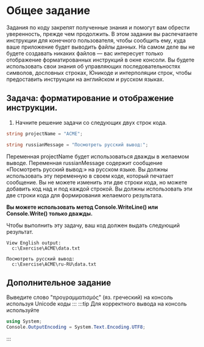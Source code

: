 # Общее задание
Задания по коду закрепят полученные знания и помогут вам обрести уверенность, прежде чем продолжить. В этом задании вы распечатаете инструкции для конечного пользователя, чтобы сообщить ему, куда ваше приложение будет выводить файлы данных. На самом деле вы не будете создавать никаких файлов — вас интересует только отображение форматированных инструкций в окне консоли. Вы будете использовать свои знания об управляющих последовательностях символов, дословных строках, Юникоде и интерполяции строк, чтобы предоставить инструкции на английском и русском языках.

## Задача: форматирование и отображение инструкции.
1. Начните решение задачи со следующих двух строк кода.
```cs
string projectName = "ACME";

string russianMessage = "Посмотреть русский вывод:";
```
Переменная projectName будет использоваться дважды в желаемом выводе. Переменная russianMessage содержит сообщение «Посмотреть русский вывод:» на русском языке. Вы должны использовать эту переменную в своем коде, который печатает сообщение. Вы не можете изменить эти две строки кода, но можете добавить код над и под каждой строкой. Вы должны использовать эти две строки кода для формирования желаемого результата.

**Вы можете использовать метод Console.WriteLine() или Console.Write() только дважды.**

Чтобы выполнить эту задачу, ваш код должен выдать следующий результат.

```
View English output:
  c:\Exercise\ACME\data.txt

Посмотреть русский вывод:
  c:\Exercise\ACME\ru-RU\data.txt
```

## Дополнительное задание
Выведите слово "προγραμματισμός" (яз. греческий) на консоль используя Unicode коды
:::
:::tip
Для корректного вывода на конcоль используйте
```cs
using System;
Console.OutputEncoding = System.Text.Encoding.UTF8;
```
:::